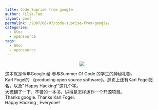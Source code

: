 ```yaml
---
title: Code Suprise from google
author: Filia.Tao
layout: post
permalink: /2007/06/07/code-suprise-from-google/
categories:
  - GSoc
  - opensource
tags:
  - GSoc
  - opensource
---
```

<p align="center">
  <a href="http://www.douban.com/subject/1755388/"><img src="http://www.douban.com/mpic/s1603735.jpg" /></a>
</p>

<p align="left">
  这本就是今年Google 给 参与Summer Of Code 的学生的神秘礼物。<br /> Karl Fogel的 《producing open source software》。扉页上还有Karl Fogel签名，以及” Happy Hacking!”这几个字。<br /> 大概翻了一下，不错的一本书，讲得是怎样运作一个开源项目。<br /> Thanks google. Thanks Karl Fogel.<br /> Happy Hacking , Everyone!
</p>

<p align="center">
  &nbsp;
</p>
